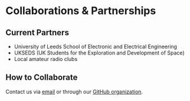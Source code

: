 # Collaborations & Partnerships

## Current Partners
- University of Leeds School of Electronic and Electrical Engineering
- UKSEDS (UK Students for the Exploration and Development of Space)
- Local amateur radio clubs

## How to Collaborate
Contact us via [email](../CONTACT.md) or through our [GitHub organization](https://github.com/space-comms).
